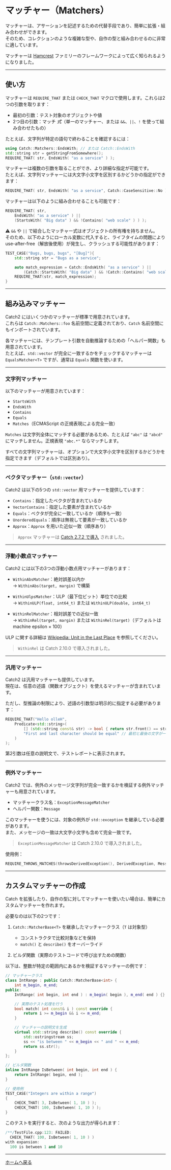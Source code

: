 # マッチャー（Matchers）

マッチャーは、アサーションを記述するための代替手段であり、簡単に拡張・組み合わせができます。  
そのため、コレクションのような複雑な型や、自作の型と組み合わせるのに非常に適しています。

マッチャーは [Hamcrest](https://en.wikipedia.org/wiki/Hamcrest) ファミリーのフレームワークによって広く知られるようになりました。

---

## 使い方

マッチャーは `REQUIRE_THAT` または `CHECK_THAT` マクロで使用します。これらは2つの引数を取ります：

- 最初の引数：テスト対象のオブジェクトや値  
- 2つ目の引数：マッチ _式_（単一のマッチャー、または `&&`、`||`、`!` を使って組み合わせたもの）

たとえば、文字列が特定の語句で終わることを確認するには：

```c++
using Catch::Matchers::EndsWith; // または Catch::EndsWith
std::string str = getStringFromSomewhere();
REQUIRE_THAT( str, EndsWith( "as a service" ) );
```

マッチャーは複数の引数を取ることができ、より詳細な指定が可能です。  
たとえば、文字列マッチャーには大文字小文字を区別するかどうかの指定ができます：

```c++
REQUIRE_THAT( str, EndsWith( "as a service", Catch::CaseSensitive::No ) );
```

マッチャーは以下のように組み合わせることも可能です：

```c++
REQUIRE_THAT( str,
    EndsWith( "as a service" ) ||
    (StartsWith( "Big data" ) && !Contains( "web scale" ) ) );
```

⚠️ `&&` や `||` で結合したマッチャー式はオブジェクトの所有権を持ちません。  
そのため、以下のようにローカル変数に代入すると、ライフタイムの問題により use-after-free（解放後使用）が発生し、クラッシュする可能性があります：

```cpp
TEST_CASE("Bugs, bugs, bugs", "[Bug]"){
    std::string str = "Bugs as a service";

    auto match_expression = Catch::EndsWith( "as a service" ) ||
        (Catch::StartsWith( "Big data" ) && !Catch::Contains( "web scale" ) );
    REQUIRE_THAT(str, match_expression);
}
```

---

## 組み込みマッチャー

Catch2 にはいくつかのマッチャーが標準で用意されています。  
これらは `Catch::Matchers::foo` 名前空間に定義されており、`Catch` 名前空間にもインポートされています。

各マッチャーには、テンプレート引数を自動推論するための「ヘルパー関数」も用意されています。  
たとえば、`std::vector` が完全に一致するかをチェックするマッチャーは `EqualsMatcher<T>` ですが、通常は `Equals` 関数を使います。

---

### 文字列マッチャー

以下のマッチャーが用意されています：

- `StartsWith`  
- `EndsWith`  
- `Contains`  
- `Equals`  
- `Matches`（ECMAScript の正規表現による完全一致）

`Matches` は文字列全体にマッチする必要があるため、たとえば `"abc"` は `"abcd"` にマッチしません。正規表現 `"abc.*"` ならマッチします。

すべての文字列マッチャーは、オプションで大文字小文字を区別するかどうかを指定できます（デフォルトでは区別あり）。

---

### ベクタマッチャー（`std::vector`）

Catch2 は以下の5つの `std::vector` 用マッチャーを提供しています：

- `Contains`：指定したベクタが含まれているか
- `VectorContains`：指定した要素が含まれているか
- `Equals`：ベクタが完全に一致しているか（順序も一致）
- `UnorderedEquals`：順序は無視して要素が一致しているか
- `Approx`：`Approx` を用いた近似一致（順序あり）

> `Approx` マッチャーは [Catch 2.7.2 で導入](https://github.com/catchorg/Catch2/issues/1499) されました。

---

### 浮動小数点マッチャー

Catch2 には以下の3つの浮動小数点用マッチャーがあります：

- `WithinAbsMatcher`：絶対誤差以内か  
  → `WithinAbs(target, margin)` で構築

- `WithinUlpsMatcher`：ULP（最下位ビット）単位での比較  
  → `WithinULP(float, int64_t)` または `WithinULP(double, int64_t)`

- `WithinRelMatcher`：相対誤差での近似一致  
  → `WithinRel(target, margin)` または `WithinRel(target)`（デフォルトは machine epsilon × 100）

ULP に関する詳細は [Wikipedia: Unit in the Last Place](https://en.wikipedia.org/wiki/Unit_in_the_last_place) を参照してください。

> `WithinRel` は Catch 2.10.0 で導入されました。

---

### 汎用マッチャー

Catch2 は汎用マッチャーも提供しています。  
現在は、任意の述語（関数オブジェクト）を使えるマッチャーが含まれています。

ただし、型推論の制限により、述語の引数型は明示的に指定する必要があります：

```cpp
REQUIRE_THAT("Hello olleH",
    Predicate<std::string>(
        [] (std::string const& str) -> bool { return str.front() == str.back(); },
        "First and last character should be equal" // 最初と最後の文字が一致すべき
    )
);
```

第2引数は任意の説明文で、テストレポートに表示されます。

---

### 例外マッチャー

Catch2 では、例外のメッセージ文字列が完全一致するかを検証する例外マッチャーも用意されています。

- マッチャークラス名：`ExceptionMessageMatcher`
- ヘルパー関数：`Message`

このマッチャーを使うには、対象の例外が `std::exception` を継承している必要があります。  
また、メッセージの一致は大文字小文字も含めて完全一致です。

> `ExceptionMessageMatcher` は Catch 2.10.0 で導入されました。

使用例：

```cpp
REQUIRE_THROWS_MATCHES(throwsDerivedException(), DerivedException, Message("DerivedException::what"));
```

---

## カスタムマッチャーの作成

Catch を拡張したり、自作の型に対してマッチャーを使いたい場合は、簡単にカスタムマッチャーを作れます。

必要なのは以下の2つです：

1. `Catch::MatcherBase<T>` を継承したマッチャークラス（`T` は対象型）  
   - コンストラクタで比較対象などを保持  
   - `match()` と `describe()` をオーバーライド

2. ビルダ関数（実際のテストコードで呼び出すための関数）

以下は、整数が特定の範囲内にあるかを検証するマッチャーの例です：

```cpp
// マッチャークラス
class IntRange : public Catch::MatcherBase<int> {
    int m_begin, m_end;
public:
    IntRange( int begin, int end ) : m_begin( begin ), m_end( end ) {}

    // 実際のテスト処理を行う
    bool match( int const& i ) const override {
        return i >= m_begin && i <= m_end;
    }

    // マッチャーの説明文を生成
    virtual std::string describe() const override {
        std::ostringstream ss;
        ss << "is between " << m_begin << " and " << m_end;
        return ss.str();
    }
};

// ビルダ関数
inline IntRange IsBetween( int begin, int end ) {
    return IntRange( begin, end );
}

// 使用例
TEST_CASE("Integers are within a range")
{
    CHECK_THAT( 3, IsBetween( 1, 10 ) );
    CHECK_THAT( 100, IsBetween( 1, 10 ) );
}
```

このテストを実行すると、次のような出力が得られます：

```cpp
/**/TestFile.cpp:123: FAILED:
  CHECK_THAT( 100, IsBetween( 1, 10 ) )
with expansion:
  100 is between 1 and 10
```

---

[ホームへ戻る](Readme.md)

